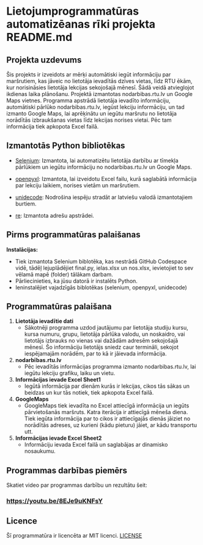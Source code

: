 # Lietojumprogrammatūras automatizēanas rīki projekta README.md
## Projekta uzdevums
Šis projekts ir izveidots ar mērķi automātiski iegūt informāciju par maršrutiem, kas jāveic no lietotāja ievadītās dzīves vietas, līdz RTU ēkām, kur norisināsies lietotāja lekcijas sekojošajā mēnesī. Šādā veidā atvieglojot ikdienas laika plānošanu. Projektā izmantotas nodarbibas.rtu.lv un Google Maps vietnes. Programma apstrādā lietotāja ievadīto informāciju, automātiski pārlūko nodarbibas.rtu.lv, iegūst lekciju informāciju, un tad izmanto Google Maps, lai aprēķinātu un iegūtu maršrutu no lietotāja norādītās izbraukšanas vietas līdz lekcijas norises vietai. Pēc tam informācija tiek apkopota Excel failā.

## Izmantotās Python bibliotēkas
- [Selenium](https://www.selenium.dev/documentation/en/): Izmantota, lai automatizētu lietotāja darbību ar tīmekļa pārlūkiem un iegūtu informāciju no nodarbibas.rtu.lv un Google Maps. 

- [openpyxl](https://openpyxl.readthedocs.io/en/stable/): Izmantota, lai izveidotu Excel failu, kurā saglabātā informācija par lekciju laikiem, norises vietām un maršrutiem.

- [unidecode](https://pypi.org/project/Unidecode/): Nodrošina iespēju stradāt ar latviešu valodā izmantotajiem burtiem.

- [re](https://docs.python.org/3/library/re.html): Izmantota adrešu apstrādei.

## Pirms programmatūras palaišanas

**Instalācijas:**
   - Tiek izmantota Selenium biblotēka, kas nestrādā GitHub Codespace vidē, tādēļ lejuplādējiet final.py, ielas.xlsx un nos.xlsx, ievietojiet to sev vēlamā mapē (folder) tālākam darbam.
   - Pārliecinieties, ka jūsu datorā ir instalēts Python.
   - Ieninstalējiet vajadzīgās biblotēkas (selenium, openpyxl, unidecode)

## Programmatūras palaišana

1. **Lietotāja ievadītie dati**
   - Sākotnēji programma uzdod jautājumu par lietotāja studiju kursu, kursa numuru, grupu, lietotāja pārlūka valodu, un noskaidro, vai lietotājs izbrauks no vienas vai dažādām adresēm sekojošajā mēnesī. Šo informāciju lietotājs sniedz caur termināli, sekojot iespējamajām norādēm, par to kā ir jāievada informācija.
2. **nodarbības.rtu.lv**
   - Pēc ievadītās informācijas programma izmanto nodarbibas.rtu.lv, lai iegūtu lekciju grafiku, laiku un vietu.
3. **Informācijas ievade Excel Sheet1**
   - Iegūtā informācija par dienām kurās ir lekcijas, cikos tās sākas un beidzas un kur tās notiek, tiek apkopota Excel failā.
4. **GoogleMaps**
   - GoogleMaps tiek ievadīta no Excel attiecīgā informācija un iegūts pārvietošanās maršruts. Katra iterācija ir attiecīgā mēneša diena. Tiek iegūta informācija par to cikos ir attiecīgajās dienās jāiziet no norādītās adreses, uz kurieni (kādu pieturu) jāiet, ar kādu transportu utt.
5. **Informācijas ievade Excel Sheet2**
   - Informāciju ievada Excel failā un saglabājas ar dinamisko nosaukumu.

## Programmas darbības piemērs
Skatiet video par programmas darbību un rezultātu šeit:

### https://youtu.be/8EJe9uKNFsY

## Licence

Šī programmatūra ir licencēta ar MIT licenci. [LICENSE](LICENSE.txt)
